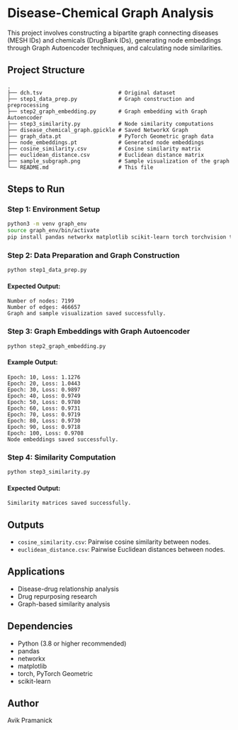 # Disease-Chemical Graph Analysis

This project involves constructing a bipartite graph connecting diseases (MESH IDs) and chemicals (DrugBank IDs), generating node embeddings through Graph Autoencoder techniques, and calculating node similarities.

## Project Structure
```
.
├── dch.tsv                        # Original dataset
├── step1_data_prep.py             # Graph construction and preprocessing
├── step2_graph_embedding.py       # Graph embedding with Graph Autoencoder
├── step3_similarity.py            # Node similarity computations
├── disease_chemical_graph.gpickle # Saved NetworkX Graph
├── graph_data.pt                  # PyTorch Geometric graph data
├── node_embeddings.pt             # Generated node embeddings
├── cosine_similarity.csv          # Cosine similarity matrix
├── euclidean_distance.csv         # Euclidean distance matrix
├── sample_subgraph.png            # Sample visualization of the graph
└── README.md                      # This file
```

## Steps to Run

### Step 1: Environment Setup
```bash
python3 -m venv graph_env
source graph_env/bin/activate
pip install pandas networkx matplotlib scikit-learn torch torchvision torchaudio torch-geometric torch-scatter torch-sparse torch-cluster
```

### Step 2: Data Preparation and Graph Construction
```bash
python step1_data_prep.py
```
#### Expected Output:
```
Number of nodes: 7199
Number of edges: 466657
Graph and sample visualization saved successfully.
```

### Step 3: Graph Embeddings with Graph Autoencoder
```bash
python step2_graph_embedding.py
```
#### Example Output:
```
Epoch: 10, Loss: 1.1276
Epoch: 20, Loss: 1.0443
Epoch: 30, Loss: 0.9897
Epoch: 40, Loss: 0.9749
Epoch: 50, Loss: 0.9780
Epoch: 60, Loss: 0.9731
Epoch: 70, Loss: 0.9719
Epoch: 80, Loss: 0.9730
Epoch: 90, Loss: 0.9718
Epoch: 100, Loss: 0.9708
Node embeddings saved successfully.
```

### Step 4: Similarity Computation
```bash
python step3_similarity.py
```
#### Expected Output:
```
Similarity matrices saved successfully.
```

## Outputs
- `cosine_similarity.csv`: Pairwise cosine similarity between nodes.
- `euclidean_distance.csv`: Pairwise Euclidean distances between nodes.

## Applications
- Disease-drug relationship analysis
- Drug repurposing research
- Graph-based similarity analysis

## Dependencies
- Python (3.8 or higher recommended)
- pandas
- networkx
- matplotlib
- torch, PyTorch Geometric
- scikit-learn

## Author
Avik Pramanick

